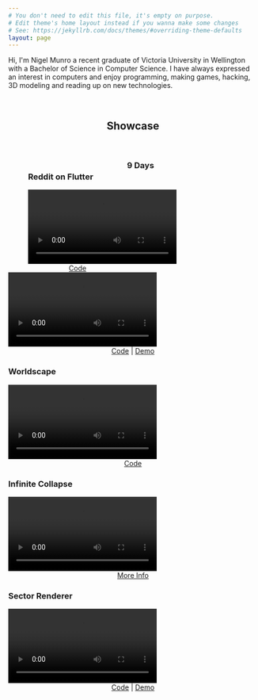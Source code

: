 ```yaml
---
# You don't need to edit this file, it's empty on purpose.
# Edit theme's home layout instead if you wanna make some changes
# See: https://jekyllrb.com/docs/themes/#overriding-theme-defaults
layout: page
---
```



Hi, I'm Nigel Munro a recent graduate of Victoria University in Wellington with a Bachelor of Science in Computer Science. I have always expressed an interest in computers and enjoy programming, making games, hacking, 3D modeling and reading up on new technologies.

<br>
<center>
<h2>
Showcase
</h2>
 </center>
<br>

<div id="showcase">


<div id="showcase1" class="class_showcase" style="width: 200px; float: left; margin-left: 40px">
<h3>Reddit on Flutter</h3>

<a href="/projects/#reddit_on_flutter">
<video autoplay loop>
  <source src="/videos/redditonflutter.mp4" type="video/mp4">
  *put a image here
  Your browser does not support HTML5 video.
</video>
</a>
<center>
<a href="https://github.com/munro98/RedditOnFlutter">Code</a>
</center>

</div>

<div class="class_showcase">
<h3>9 Days</h3>
<a href="/projects/#9days">
<video autoplay loop>
  <source src="/videos/9days.mp4" type="video/mp4">
  Your browser does not support HTML5 video.
</video>
</a>
<center>
<a href="https://github.com/munro98/9Days">Code</a>
|
<a href="https://munro98.github.io/9Days/">Demo</a>
</center>
</div>

<div class="class_showcase">
<h3>Worldscape</h3>
<a href="/projects/#landscapeworld">
<video autoplay loop>
  <source src="videos/landscapeworld.mp4"  type="video/mp4">
  Your browser does not support HTML5 video.
</video>
</a>
<center>
<a href="https://github.com/munro98/SimpleCraftCpp">Code</a>
</center>
</div>

<div class="class_showcase">
<h3>Infinite Collapse</h3>
<a href="/projects/#infinitecollapse">
<video autoplay loop>
  <source src="videos/infinitecollapse.mp4"   type="video/mp4">
  Your browser does not support HTML5 video.
</video>
</a>
<center>
<a href="/projects/#infinitecollapse">More Info</a>
</center>
</div>

<div class="class_showcase">
<h3>Sector Renderer</h3>
<a href="/jsdemos/#sectorrenderer">
<video autoplay loop>
  <source src="videos/sectorrender.mp4"   type="video/mp4">
  Your browser does not support HTML5 video.
</video>
</a>
<center>
<a href="https://github.com/munro98/JSDemos">Code</a>
|
<a href="https://munro98.github.io/JSDemos/SectorRenderer.html">Demo</a>
</center>
</div>


</div>
